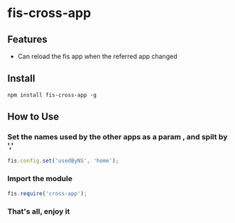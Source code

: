 # fis-cross-app


## Features
- Can reload the fis app when the referred app changed

## Install
```
npm install fis-cross-app -g
```

## How to Use

### Set the names used by the other apps as a param , and spilt by ','
```js
fis.config.set('usedByNS', 'home');
```
### Import the module
```js
fis.require('cross-app');

```
### That's all, enjoy it
